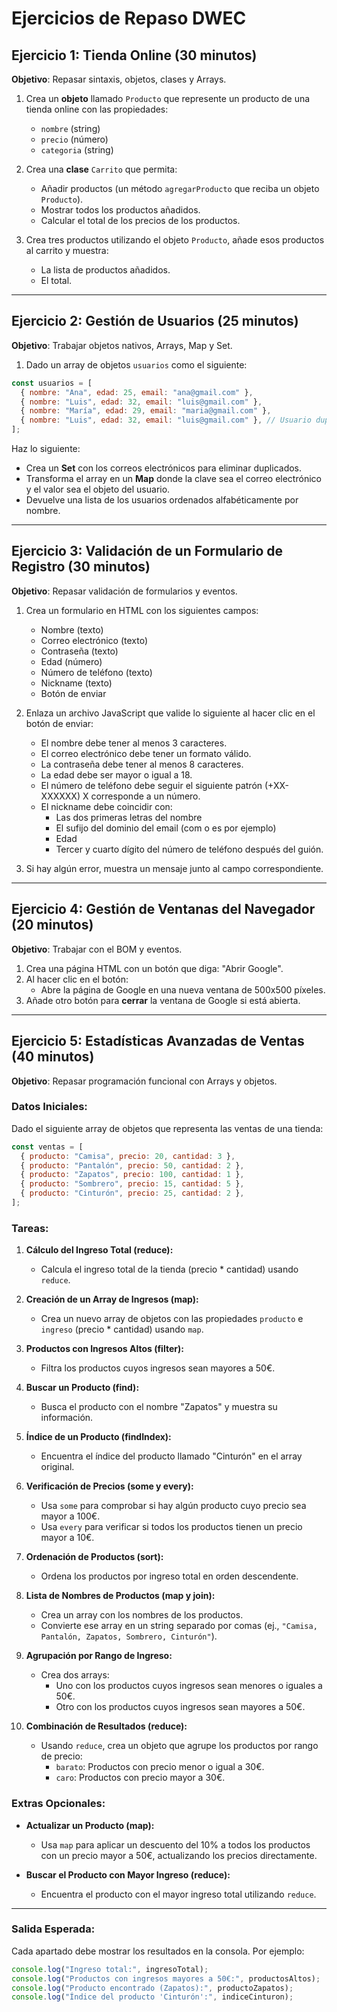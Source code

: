 
# Ejercicios de Repaso DWEC

## **Ejercicio 1: Tienda Online (30 minutos)**
**Objetivo**: Repasar sintaxis, objetos, clases y Arrays.

1. Crea un **objeto** llamado `Producto` que represente un producto de una tienda online con las propiedades:
   - `nombre` (string)
   - `precio` (número)
   - `categoria` (string)
2. Crea una **clase** `Carrito` que permita:
   - Añadir productos (un método `agregarProducto` que reciba un objeto `Producto`).
   - Mostrar todos los productos añadidos.
   - Calcular el total de los precios de los productos.

3. Crea tres productos utilizando el objeto `Producto`, añade esos productos al carrito y muestra:
   - La lista de productos añadidos.
   - El total.

---

## **Ejercicio 2: Gestión de Usuarios (25 minutos)**
**Objetivo**: Trabajar objetos nativos, Arrays, Map y Set.

1. Dado un array de objetos `usuarios` como el siguiente:

```javascript
const usuarios = [
  { nombre: "Ana", edad: 25, email: "ana@gmail.com" },
  { nombre: "Luis", edad: 32, email: "luis@gmail.com" },
  { nombre: "María", edad: 29, email: "maria@gmail.com" },
  { nombre: "Luis", edad: 32, email: "luis@gmail.com" }, // Usuario duplicado
];
```

Haz lo siguiente:
- Crea un **Set** con los correos electrónicos para eliminar duplicados.
- Transforma el array en un **Map** donde la clave sea el correo electrónico y el valor sea el objeto del usuario.
- Devuelve una lista de los usuarios ordenados alfabéticamente por nombre.

---

## **Ejercicio 3: Validación de un Formulario de Registro (30 minutos)**
**Objetivo**: Repasar validación de formularios y eventos.

1. Crea un formulario en HTML con los siguientes campos:
   - Nombre (texto)
   - Correo electrónico (texto)
   - Contraseña (texto)
   - Edad (número)
   - Número de teléfono (texto)
   - Nickname (texto)
   - Botón de enviar

2. Enlaza un archivo JavaScript que valide lo siguiente al hacer clic en el botón de enviar:
   - El nombre debe tener al menos 3 caracteres.
   - El correo electrónico debe tener un formato válido.
   - La contraseña debe tener al menos 8 caracteres.
   - La edad debe ser mayor o igual a 18.
   - El número de teléfono debe seguir el siguiente patrón (+XX-XXXXXX) X corresponde a un número.
   - El nickname debe coincidir con:
        - Las dos primeras letras del nombre
        - El sufijo del dominio del email (com o es por ejemplo)
        - Edad
        - Tercer y cuarto dígito del número de teléfono después del guión.

3. Si hay algún error, muestra un mensaje junto al campo correspondiente.

---

## **Ejercicio 4: Gestión de Ventanas del Navegador (20 minutos)**
**Objetivo**: Trabajar con el BOM y eventos.

1. Crea una página HTML con un botón que diga: "Abrir Google".
2. Al hacer clic en el botón:
   - Abre la página de Google en una nueva ventana de 500x500 píxeles.
3. Añade otro botón para **cerrar** la ventana de Google si está abierta.

---

## **Ejercicio 5: Estadísticas Avanzadas de Ventas (40 minutos)**
**Objetivo**: Repasar programación funcional con Arrays y objetos.

### **Datos Iniciales:**
Dado el siguiente array de objetos que representa las ventas de una tienda:

```javascript
const ventas = [
  { producto: "Camisa", precio: 20, cantidad: 3 },
  { producto: "Pantalón", precio: 50, cantidad: 2 },
  { producto: "Zapatos", precio: 100, cantidad: 1 },
  { producto: "Sombrero", precio: 15, cantidad: 5 },
  { producto: "Cinturón", precio: 25, cantidad: 2 },
];
```

### **Tareas:**
1. **Cálculo del Ingreso Total (reduce):**
   - Calcula el ingreso total de la tienda (precio \* cantidad) usando `reduce`.

2. **Creación de un Array de Ingresos (map):**
   - Crea un nuevo array de objetos con las propiedades `producto` e `ingreso` (precio \* cantidad) usando `map`.

3. **Productos con Ingresos Altos (filter):**
   - Filtra los productos cuyos ingresos sean mayores a 50€.

4. **Buscar un Producto (find):**
   - Busca el producto con el nombre "Zapatos" y muestra su información.

5. **Índice de un Producto (findIndex):**
   - Encuentra el índice del producto llamado "Cinturón" en el array original.

6. **Verificación de Precios (some y every):**
   - Usa `some` para comprobar si hay algún producto cuyo precio sea mayor a 100€.
   - Usa `every` para verificar si todos los productos tienen un precio mayor a 10€.

7. **Ordenación de Productos (sort):**
   - Ordena los productos por ingreso total en orden descendente.

8. **Lista de Nombres de Productos (map y join):**
   - Crea un array con los nombres de los productos.
   - Convierte ese array en un string separado por comas (ej., `"Camisa, Pantalón, Zapatos, Sombrero, Cinturón"`).

9. **Agrupación por Rango de Ingreso:**
   - Crea dos arrays:
     - Uno con los productos cuyos ingresos sean menores o iguales a 50€.
     - Otro con los productos cuyos ingresos sean mayores a 50€.

10. **Combinación de Resultados (reduce):**
    - Usando `reduce`, crea un objeto que agrupe los productos por rango de precio:
      - `barato`: Productos con precio menor o igual a 30€.
      - `caro`: Productos con precio mayor a 30€.

### **Extras Opcionales:**
- **Actualizar un Producto (map):**
  - Usa `map` para aplicar un descuento del 10% a todos los productos con un precio mayor a 50€, actualizando los precios directamente.

- **Buscar el Producto con Mayor Ingreso (reduce):**
  - Encuentra el producto con el mayor ingreso total utilizando `reduce`.

---

### **Salida Esperada:**
Cada apartado debe mostrar los resultados en la consola. Por ejemplo:
```javascript
console.log("Ingreso total:", ingresoTotal);
console.log("Productos con ingresos mayores a 50€:", productosAltos);
console.log("Producto encontrado (Zapatos):", productoZapatos);
console.log("Índice del producto 'Cinturón':", indiceCinturon);
```
